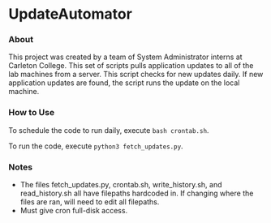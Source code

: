 # UpdateAutomator
### About
This project was created by a team of System Administrator interns at Carleton College. This set of scripts pulls application updates to all of the lab machines from a server. This script checks for new updates daily. If new application updates are found, the script runs the update on the local machine.

### How to Use
To schedule the code to run daily, execute `bash crontab.sh`.

To run the code, execute `python3 fetch_updates.py`.

### Notes
- The files fetch_updates.py, crontab.sh, write_history.sh, and read_history.sh all have filepaths hardcoded in. If changing where the files are ran, will need to edit all filepaths.
- Must give cron full-disk access.

